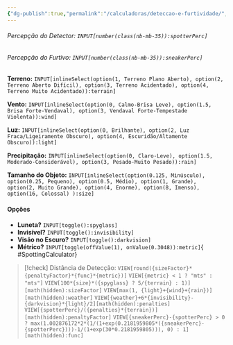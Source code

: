 ```yaml
---
{"dg-publish":true,"permalink":"/calculadoras/deteccao-e-furtividade/","title":"Calculadora de Detecção e Furtividade","created":"2024-07-25T07:50:01.736-03:00"}
---
```



###### Percepção do Detector: `INPUT[number(class(nb-mb-35)):spotterPerc]`
###### Percepção do Furtivo: `INPUT[number(class(nb-mb-35)):sneakerPerc]`

**Terreno:** `INPUT[inlineSelect(option(1, Terreno Plano Aberto), option(2, Terreno Aberto Difícil), option(3, Terreno Acidentado), option(4, Terreno Muito Acidentado)):terrain]`

**Vento:** `INPUT[inlineSelect(option(0, Calmo-Brisa Leve), option(1.5, Brisa Forte-Vendaval), option(3, Vendaval Forte-Tempestade Violenta)):wind]`

**Luz:** `INPUT[inlineSelect(option(0, Brilhante), option(2, Luz Fraca/Ligeiramente Obscuro), option(4, Escuridão/Altamente Obscuro)):light]` 

**Precipitação:** `INPUT[inlineSelect(option(0, Claro-Leve), option(1.5, Moderado-Considerável), option(3, Pesado-Muito Pesado)):rain]`

**Tamanho do Objeto:** `INPUT[inlineSelect(option(0.125, Minúsculo), option(0.25, Pequeno), option(0.5, Médio), option(1, Grande), option(2, Muito Grande), option(4, Enorme), option(8, Imenso), option(16, Colossal) ):size]`

#### Opções
- **Luneta?** `INPUT[toggle():spyglass]`
- **Invisível?** `INPUT[toggle():invisibility]`
- **Visão no Escuro?**  `INPUT[toggle():darkvision]`
- **Métrico?** `INPUT[toggle(offValue(1), onValue(0.3048)):metric]`{ #SpottingCalculator}


> [!check] Distância de Detecção: `VIEW[round({sizeFactor}*{penaltyFactor}*{func}*{metric})]` `VIEW[{metric} < 1 ? "mts" : "mts"]`
> `VIEW[100*{size}*({spyglass} ? 5/{terrain} : 1)][math(hidden):sizeFactor]` `VIEW[max(1, {light}+{wind}+{rain})][math(hidden):weather]` `VIEW[{weather}+6*{invisibility}-{darkvision}*{light}/2][math(hidden):penalties]` `VIEW[{spotterPerc}/({penalties}*{terrain})][math(hidden):penaltyFactor]` `VIEW[{sneakerPerc}-{spotterPerc} > 0 ? max(1.002876172*2*(1/(1+exp(0.2181959805*({sneakerPerc}-{spotterPerc})))-1/(1+exp(30*0.2181959805))), 0) : 1][math(hidden):func]`
